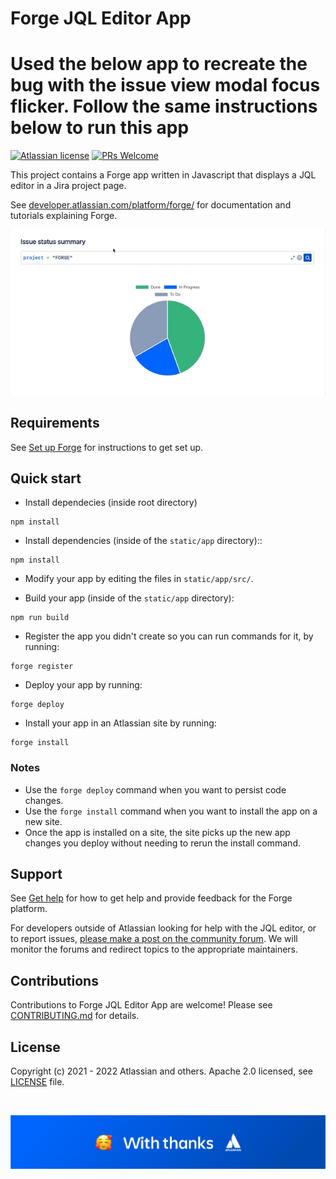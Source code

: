 # Forge JQL Editor App

# Used the below app to recreate the bug with the issue view modal focus flicker. Follow the same instructions below to run this app

[![Atlassian license](https://img.shields.io/badge/license-Apache%202.0-blue.svg?style=flat-square)](LICENSE) [![PRs Welcome](https://img.shields.io/badge/PRs-welcome-brightgreen.svg?style=flat-square)](CONTRIBUTING.md)

This project contains a Forge app written in Javascript that displays a JQL editor in a Jira project page. 

See [developer.atlassian.com/platform/forge/](https://developer.atlassian.com/platform/forge) for documentation and tutorials explaining Forge.

![JQL Editor app for Jira](./docs/images/example.gif "JQL Editor for Jira")

## Requirements

See [Set up Forge](https://developer.atlassian.com/platform/forge/set-up-forge/) for instructions to get set up.

## Quick start
- Install dependecies (inside root directory)
```
npm install
```
- Install dependencies (inside of the `static/app` directory)::
```
npm install
```

- Modify your app by editing the files in `static/app/src/`.

- Build your app (inside of the `static/app` directory):
```
npm run build
```

- Register the app you didn't create so you can run commands for it, by running:
```
forge register
```

- Deploy your app by running:
```
forge deploy
```

- Install your app in an Atlassian site by running:
```
forge install
```

### Notes
- Use the `forge deploy` command when you want to persist code changes.
- Use the `forge install` command when you want to install the app on a new site.
- Once the app is installed on a site, the site picks up the new app changes you deploy without needing to rerun the install command.

## Support

See [Get help](https://developer.atlassian.com/platform/forge/get-help/) for how to get help and provide feedback for 
the Forge platform.

For developers outside of Atlassian looking for help with the JQL editor, or to report issues, [please make a post on the community forum](https://community.developer.atlassian.com/c/atlassian-ecosystem-design).
We will monitor the forums and redirect topics to the appropriate maintainers.

## Contributions

Contributions to Forge JQL Editor App are welcome! Please see [CONTRIBUTING.md](CONTRIBUTING.md) for details.

## License

Copyright (c) 2021 - 2022 Atlassian and others.
Apache 2.0 licensed, see [LICENSE](LICENSE) file.

<br/>

[![With thanks from Atlassian](https://raw.githubusercontent.com/atlassian-internal/oss-assets/master/banner-with-thanks-light.png)](https://www.atlassian.com)
